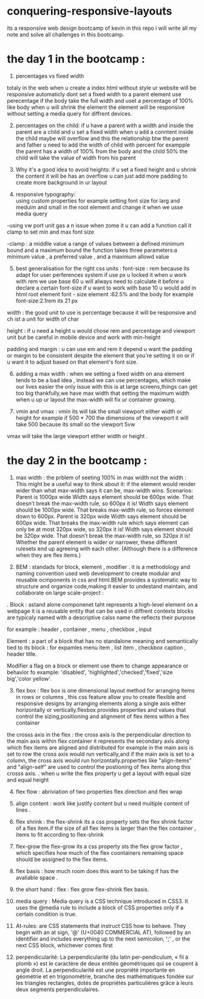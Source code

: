 # conquering-responsive-layouts
its a responsive web design bootcamp of kevin in this repo i will write all my note and solve all challenges in this  bootcamp.


# the day 1 in the bootcamp :

1. percentages vs fixed width

totaly in the web when u create a index html without style ur website will be responsive automaticly
dont set a fixed width to a parent element use perecentage if the body take the full width and uset a percentage of 100% like body when u will shrink the element the element will be responsive without setting a media query for diffrent devices.

2. percentages on the child:
if u have a parent with a width and inside the parent are a child and u set a fixed width when u add a conntent inside the child maybe will overflow and this the relationship btw the parent and father u need to add the width of child with percent for exampple the parent has a width of 100% from the body and the child 50% the child will take the value of width from his parent 


3. Why it's a good idea to avoid heights:
 if u set a fixed height and u shrink the content it will be has an overflow u can just add more padding to create more background in ur layout 
 
 4. responsive typography:  
 using custom properties for example setting font size for larg and meduim and small in the root element and change it when we usse media query
 
-using vw port unit gas a n issue when zome it u can add a function call it clamp to set min and max font size

-clamp : a middlle value a range of values between a defined minimum bound and a maximum bound the function takes three parameters:a minimum value , a preferred value , and a maximum allowd value 

5. best generalisation for the right css units :
font-size : rem because its adapt for user perferences system if use px u locked it when u work with rem we use base 60 u will always need to calculate it before u declare a certain font-size if u want to work with base 10 u would add in html root element font - size element :62.5% and the body for example font-size:2.1rem its 21 px

width : the good unit to use is percentage because it will be responsive and ch ist a unit for width of char 

height : if u need a height u would chose rem and percentage and viewport unit but be careful in mobile device and work with min-height 

padding and margin : u can use em and rem it depend u want the padding or margin to be consistent despite the element that you're setting it on or if u want it to adjust based on that element's font size.

6. adding a max width :
when we setting a fixed width on ana element tends to be a bad idea , instead we can use percentages, which make our lives easier the only issue with this is at large screens,things can get too big thankfully,we have max width that setting the maximum width when u up ur layout the max-width will fix ur container growing.

7. vmin and vmax :
vmin its will tak the small viewport either width or height for example if 500 * 700 the dimensions of the viewport it will take 500 because its small so the viewport 5vw

vmax will take the large viewport etther width or height .


# the day 2 in the bootcamp :
 
1. max width :
the prblem of seeting 100% in max width not the width :
This might be a useful way to think about it: if the element would render wider than what max-width says it can be, max-width wins.
Scenarios:
Parent is 1000px wide
Width says element should be 600px wide. That doesn’t break the max-width rule, so 600px it is!
Width says element should be 1000px wide. That breaks max-width rule, so forces element down to 600px.
Parent is 320px wide
Width says element should be 600px wide. That breaks the max-width rule which says element can only be at most 320px wide, so 320px it is!
Width says element should be 320px wide. That doesn’t break the max-width rule, so 320px it is!
Whether the parent element is wider or narrower, these different rulesets end up agreeing with each other. (Although there is a difference when they are flex items.)

2. BEM : 
standads for block, element , modifier . it is a methodology and naming convention used web development to create modular and reusable ocmponents in css and html.BEM provides a systematic way to structure and organize code,making it easier to undestand maintain, and collaborate on large scale-project :

 . Block : astand alone componenet taht represents a high-level element on a webpage it is a reusable entity that can be used in diffrent contexts blocks are typicaly named with a descriptive calss name the reflects their purpose
 
 for example : header , container , menu , checkbox , input 
 
 Element : a part of a block that has no standalone meaning and semantically tied to its block :
 for expamles menu item , list item , checkbox caption , header title.
 
 Modifier a flag on a block or element use them to change appearance or behavior fo example:
         'disabled', 'highlighted','checked','fixed','size big','color yellow'.

3. flex box :
flex box is one dimensional layout method for arranging items in rows or columns , this css feature allow you to create  flexible and responsive designs by arranging elements along a single axis either horizontally or vertically.flexbox provides properties and values that control the sizing,positioning and alignment of flex items within a flex container

the crosss axis in the flex : the cross axis is the perpendicular direction to the main axis within flex container it represents the secondary axis along which flex items are aligned and distributed for example in the main axis is set to row the cross axis would run vertically,and if the main axis is set to a column, the cross axis would run horizontally.properties like "align-items" and "align-self" are used to control the postioning of flex items along this crosss axis.
. when u write the flex property u get a layout with equal size and equal height

4. flex flow :
abriviation of two properties flex direction and flex wrap
5. align content :
work like justify content but u need multiple content of lines .
6. flex shrink :
the flex-shrink its a css property sets the flex shrink factor of a flex item.if the size of all flex items is larger than the flex container , items to fit according to flex-shrink
7. flex-grow
the flex-grow its a css property sts the flex grow factor , which specifies how much of the flex coontainers remaining space should be assigned to the flex items.
8. flex basis :
how much room does this want to be taking if has the avaliable space .

9. the short hand :
flex : flex grow flex-shrink flex basis.

10. media query :
Media query is a CSS technique introduced in CSS3. It uses the @media rule to include a block of CSS properties only if a certain condition is true.

11. At-rules:
are CSS statements that instruct CSS how to behave. They begin with an at sign, '@' (U+0040 COMMERCIAL AT), followed by an identifier and includes everything up to the next semicolon, ';' , or the next CSS block, whichever comes first


12. perpendicularité:
La perpendicularité (du latin per-pendiculum, « fil à plomb ») est le caractère de deux entités géométriques qui se coupent à angle droit. La perpendicularité est une propriété importante en géométrie et en trigonométrie, branche des mathématiques fondée sur les triangles rectangles, dotés de propriétés particulières grâce à leurs deux segments perpendiculaires.


